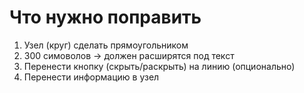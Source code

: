 # Что нужно поправить
1) Узел (круг) сделать прямоугольником
2) 300 симоволов -> должен расширятся под текст
3) Перенести кнопку (скрыть/раскрыть) на линию (опционально)
4) Перенести информацию в узел
